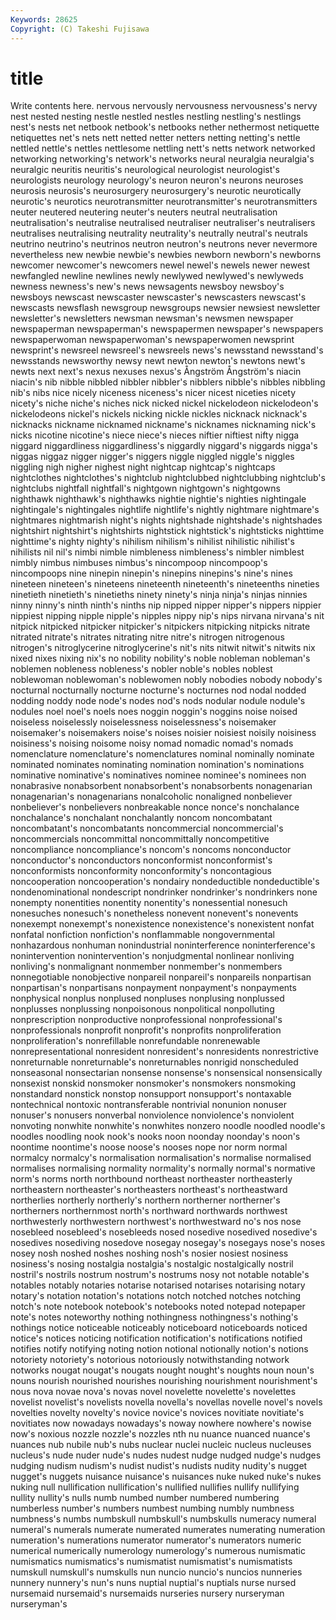```yaml
---
Keywords: 28625 
Copyright: (C) Takeshi Fujisawa
---
```


# title

Write contents here.
 nervous nervously nervousness nervousness's nervy nest nested nesting nestle
nestled nestles nestling nestling's nestlings nest's nests net netbook netbook's
netbooks nether nethermost netiquette netiquettes net's nets nett netted netter
netters netting netting's nettle nettled nettle's nettles nettlesome nettling nett's
netts network networked networking networking's network's networks neural neuralgia neuralgia's
neuralgic neuritis neuritis's neurological neurologist neurologist's neurologists neurology neurology's neuron
neuron's neurons neuroses neurosis neurosis's neurosurgery neurosurgery's neurotic neurotically neurotic's
neurotics neurotransmitter neurotransmitter's neurotransmitters neuter neutered neutering neuter's neuters neutral
neutralisation neutralisation's neutralise neutralised neutraliser neutraliser's neutralisers neutralises neutralising neutrality
neutrality's neutrally neutral's neutrals neutrino neutrino's neutrinos neutron neutron's neutrons
never nevermore nevertheless new newbie newbie's newbies newborn newborn's newborns
newcomer newcomer's newcomers newel newel's newels newer newest newfangled newline
newlines newly newlywed newlywed's newlyweds newness newness's new's news newsagents
newsboy newsboy's newsboys newscast newscaster newscaster's newscasters newscast's newscasts newsflash
newsgroup newsgroups newsier newsiest newsletter newsletter's newsletters newsman newsman's newsmen
newspaper newspaperman newspaperman's newspapermen newspaper's newspapers newspaperwoman newspaperwoman's newspaperwomen newsprint
newsprint's newsreel newsreel's newsreels news's newsstand newsstand's newsstands newsworthy newsy
newt newton newton's newtons newt's newts next next's nexus nexuses
nexus's Ångström Ångström's niacin niacin's nib nibble nibbled nibbler nibbler's
nibblers nibble's nibbles nibbling nib's nibs nice nicely niceness niceness's
nicer nicest niceties nicety nicety's niche niche's niches nick nicked
nickel nickelodeon nickelodeon's nickelodeons nickel's nickels nicking nickle nickles nicknack
nicknack's nicknacks nickname nicknamed nickname's nicknames nicknaming nick's nicks nicotine
nicotine's niece niece's nieces niftier niftiest nifty nigga niggard niggardliness
niggardliness's niggardly niggard's niggards nigga's niggas niggaz nigger nigger's niggers
niggle niggled niggle's niggles niggling nigh nigher nighest night nightcap
nightcap's nightcaps nightclothes nightclothes's nightclub nightclubbed nightclubbing nightclub's nightclubs nightfall
nightfall's nightgown nightgown's nightgowns nighthawk nighthawk's nighthawks nightie nightie's nighties
nightingale nightingale's nightingales nightlife nightlife's nightly nightmare nightmare's nightmares nightmarish
night's nights nightshade nightshade's nightshades nightshirt nightshirt's nightshirts nightstick nightstick's
nightsticks nighttime nighttime's nighty nighty's nihilism nihilism's nihilist nihilistic nihilist's
nihilists nil nil's nimbi nimble nimbleness nimbleness's nimbler nimblest nimbly
nimbus nimbuses nimbus's nincompoop nincompoop's nincompoops nine ninepin ninepin's ninepins
ninepins's nine's nines nineteen nineteen's nineteens nineteenth nineteenth's nineteenths nineties
ninetieth ninetieth's ninetieths ninety ninety's ninja ninja's ninjas ninnies ninny
ninny's ninth ninth's ninths nip nipped nipper nipper's nippers nippier
nippiest nipping nipple nipple's nipples nippy nip's nips nirvana nirvana's
nit nitpick nitpicked nitpicker nitpicker's nitpickers nitpicking nitpicks nitrate nitrated
nitrate's nitrates nitrating nitre nitre's nitrogen nitrogenous nitrogen's nitroglycerine nitroglycerine's
nit's nits nitwit nitwit's nitwits nix nixed nixes nixing nix's
no nobility nobility's noble nobleman nobleman's noblemen nobleness nobleness's nobler
noble's nobles noblest noblewoman noblewoman's noblewomen nobly nobodies nobody nobody's
nocturnal nocturnally nocturne nocturne's nocturnes nod nodal nodded nodding noddy
node node's nodes nod's nods nodular nodule nodule's nodules noel
noel's noels noes noggin noggin's noggins noise noised noiseless noiselessly
noiselessness noiselessness's noisemaker noisemaker's noisemakers noise's noises noisier noisiest noisily
noisiness noisiness's noising noisome noisy nomad nomadic nomad's nomads nomenclature
nomenclature's nomenclatures nominal nominally nominate nominated nominates nominating nomination nomination's
nominations nominative nominative's nominatives nominee nominee's nominees non nonabrasive nonabsorbent
nonabsorbent's nonabsorbents nonagenarian nonagenarian's nonagenarians nonalcoholic nonaligned nonbeliever nonbeliever's nonbelievers
nonbreakable nonce nonce's nonchalance nonchalance's nonchalant nonchalantly noncom noncombatant noncombatant's
noncombatants noncommercial noncommercial's noncommercials noncommittal noncommittally noncompetitive noncompliance noncompliance's noncom's
noncoms nonconductor nonconductor's nonconductors nonconformist nonconformist's nonconformists nonconformity nonconformity's noncontagious
noncooperation noncooperation's nondairy nondeductible nondeductible's nondenominational nondescript nondrinker nondrinker's nondrinkers
none nonempty nonentities nonentity nonentity's nonessential nonesuch nonesuches nonesuch's nonetheless
nonevent nonevent's nonevents nonexempt nonexempt's nonexistence nonexistence's nonexistent nonfat nonfatal
nonfiction nonfiction's nonflammable nongovernmental nonhazardous nonhuman nonindustrial noninterference noninterference's nonintervention
nonintervention's nonjudgmental nonlinear nonliving nonliving's nonmalignant nonmember nonmember's nonmembers nonnegotiable
nonobjective nonpareil nonpareil's nonpareils nonpartisan nonpartisan's nonpartisans nonpayment nonpayment's nonpayments
nonphysical nonplus nonplused nonpluses nonplusing nonplussed nonplusses nonplussing nonpoisonous nonpolitical
nonpolluting nonprescription nonproductive nonprofessional nonprofessional's nonprofessionals nonprofit nonprofit's nonprofits nonproliferation
nonproliferation's nonrefillable nonrefundable nonrenewable nonrepresentational nonresident nonresident's nonresidents nonrestrictive nonreturnable
nonreturnable's nonreturnables nonrigid nonscheduled nonseasonal nonsectarian nonsense nonsense's nonsensical nonsensically
nonsexist nonskid nonsmoker nonsmoker's nonsmokers nonsmoking nonstandard nonstick nonstop nonsupport
nonsupport's nontaxable nontechnical nontoxic nontransferable nontrivial nonunion nonuser nonuser's nonusers
nonverbal nonviolence nonviolence's nonviolent nonvoting nonwhite nonwhite's nonwhites nonzero noodle
noodled noodle's noodles noodling nook nook's nooks noon noonday noonday's
noon's noontime noontime's noose noose's nooses nope nor norm normal
normalcy normalcy's normalisation normalisation's normalise normalised normalises normalising normality normality's
normally normal's normative norm's norms north northbound northeast northeaster northeasterly
northeastern northeaster's northeasters northeast's northeastward northerlies northerly northerly's northern northerner
northerner's northerners northernmost north's northward northwards northwest northwesterly northwestern northwest's
northwestward no's nos nose nosebleed nosebleed's nosebleeds nosed nosedive nosedived
nosedive's nosedives nosediving nosedove nosegay nosegay's nosegays nose's noses nosey
nosh noshed noshes noshing nosh's nosier nosiest nosiness nosiness's nosing
nostalgia nostalgia's nostalgic nostalgically nostril nostril's nostrils nostrum nostrum's nostrums
nosy not notable notable's notables notably notaries notarise notarised notarises
notarising notary notary's notation notation's notations notch notched notches notching
notch's note notebook notebook's notebooks noted notepad notepaper note's notes
noteworthy nothing nothingness nothingness's nothing's nothings notice noticeable noticeably noticeboard
noticeboards noticed notice's notices noticing notification notification's notifications notified notifies
notify notifying noting notion notional notionally notion's notions notoriety notoriety's
notorious notoriously notwithstanding notwork notworks nougat nougat's nougats nought nought's
noughts noun noun's nouns nourish nourished nourishes nourishing nourishment nourishment's
nous nova novae nova's novas novel novelette novelette's novelettes novelist
novelist's novelists novella novella's novellas novelle novel's novels novelties novelty
novelty's novice novice's novices novitiate novitiate's novitiates now nowadays nowadays's
noway nowhere nowhere's nowise now's noxious nozzle nozzle's nozzles nth
nu nuance nuanced nuance's nuances nub nubile nub's nubs nuclear
nuclei nucleic nucleus nucleuses nucleus's nude nuder nude's nudes nudest
nudge nudged nudge's nudges nudging nudism nudism's nudist nudist's nudists
nudity nudity's nugget nugget's nuggets nuisance nuisance's nuisances nuke nuked
nuke's nukes nuking null nullification nullification's nullified nullifies nullify nullifying
nullity nullity's nulls numb numbed number numbered numbering numberless number's
numbers numbest numbing numbly numbness numbness's numbs numbskull numbskull's numbskulls
numeracy numeral numeral's numerals numerate numerated numerates numerating numeration numeration's
numerations numerator numerator's numerators numeric numerical numerically numerology numerology's numerous
numismatic numismatics numismatics's numismatist numismatist's numismatists numskull numskull's numskulls nun
nuncio nuncio's nuncios nunneries nunnery nunnery's nun's nuns nuptial nuptial's
nuptials nurse nursed nursemaid nursemaid's nursemaids nurseries nursery nurseryman nurseryman's
